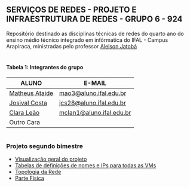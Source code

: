 ## SERVIÇOS DE REDES - PROJETO E INFRAESTRUTURA DE REDES - GRUPO 6 - 924

Repositório destinado as disciplinas técnicas de redes do quarto ano do ensino médio técnico integrado em infórmatica do IFAL - Campus Arapiraca, ministradas pelo professor [Alelson Jatobá](https://github.com/alaelson)

# 

#### Tabela 1: Integrantes do grupo
 
|                    ALUNO                          |          E-MAIL          |
|---------------------------------------------------|--------------------------|
|[Matheus Ataide](https://github.com/Matheus-Ataide)| mao3@aluno.ifal.edu.br   | 
|[Josival Costa](https://github.com/Josival)        | jcs28@aluno.ifal.edu.br  | 
|[Clara Leão](https://github.com/mariaclaraleao)    | mclan1@aluno.ifal.edu.br | 
|Outro Cara                                         |                          |

# 

### Projeto segundo bimestre 
- [Visualização geral do projeto](https://github.com/Josival/TrabalhoRedes/blob/main/Projeto/README.md)
- [Tabelas de definições de nomes e IPs para todas as VMs](https://github.com/Josival/TrabalhoRedes/blob/main/Tabelas.md)
- [Topologia da Rede](https://github.com/Josival/TrabalhoRedes/blob/main/Topologia%20de%20Rede.md)
- [Parte Física]()

#
